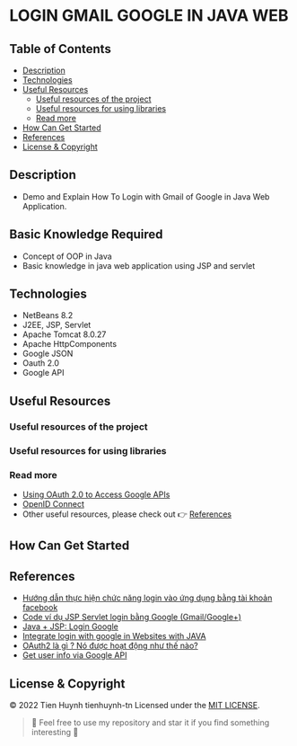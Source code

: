 # LOGIN GMAIL GOOGLE IN JAVA WEB

## Table of Contents
- [Description](#description)
- [Technologies](#technologies)
- [Useful Resources](#useful-resources)
  - [Useful resources of the project](#useful-resources-of-the-project)
  - [Useful resources for using libraries](#useful-resources-for-using-libraries)
  - [Read more](#read-more)
- [How Can Get Started](#how-can-get-started)
- [References](#references)
- [License & Copyright](#license--copyright)

## Description
- Demo and Explain How To Login with Gmail of Google in Java Web Application.

## Basic Knowledge Required
- Concept of OOP in Java
- Basic knowledge in java web application using JSP and servlet

## Technologies
- NetBeans 8.2
- J2EE, JSP, Servlet
- Apache Tomcat 8.0.27
- Apache HttpComponents
- Google JSON
- Oauth 2.0
- Google API

## Useful Resources

### Useful resources of the project

### Useful resources for using libraries

### Read more
- [Using OAuth 2.0 to Access Google APIs](https://developers.google.com/identity/protocols/oauth2)
- [OpenID Connect](https://developers.google.com/identity/protocols/oauth2/openid-connect)
- Other useful resources, please check out 👉 [References](#references)

## How Can Get Started

## References
- [Hướng dẫn thực hiện chức năng login vào ứng dụng bằng tài khoản facebook](http://www.kieutrongkhanh.net/2016/08/huong-dan-thuc-hien-chuc-nang-login-vao.html)
- [Code ví dụ JSP Servlet login bằng Google (Gmail/Google+)](https://stackjava.com/jsp-servlet/code-vi-du-jsp-servlet-login-bang-google-java-web.html)
- [Java + JSP: Login Google](https://youtu.be/bCkGaym6SSQ)
- [Integrate login with google in Websites with JAVA](https://chillyfacts.com/integrate-login-with-google-in-websites-with-java/)
- [OAuth2 là gì ? Nó được hoạt động như thế nào?](https://hocspringboot.net/2020/11/30/oauth2-la-gi-no-duoc-hoat-dong-nhu-the-nao/)
- [Get user info via Google API](https://stackoverflow.com/questions/7130648/get-user-info-via-google-api)

## License & Copyright
&copy; 2022 Tien Huynh tienhuynh-tn Licensed under the [MIT LICENSE](https://github.com/tienhuynh-tn/login-google-gmail/blob/main/LICENSE).

> :love_you_gesture: Feel free to use my repository and star it if you find something interesting :love_you_gesture:
